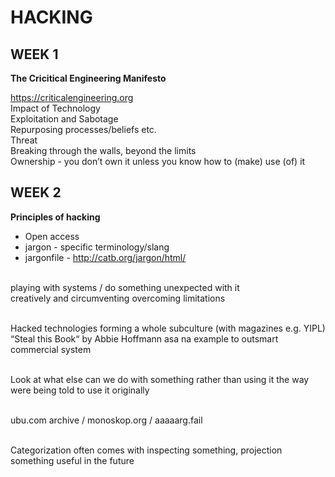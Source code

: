# **HACKING**

## WEEK 1

**The Cricitical Engineering Manifesto**

https://criticalengineering.org
<br>Impact of Technology
<br>Exploitation and Sabotage
<br>Repurposing processes/beliefs etc.
<br>Threat
<br>Breaking through the walls, beyond the limits
<br>Ownership - you don’t own it unless you know how to (make) use (of) it

## WEEK 2

**Principles of hacking**

- Open access
- jargon - specific terminology/slang
- jargonfile - http://catb.org/jargon/html/

<br>playing with systems / do something unexpected with it
<br>creatively and circumventing overcoming limitations

<br>Hacked technologies forming a whole subculture (with magazines e.g. YIPL)
<br>“Steal this Book“ by Abbie Hoffmann asa na example to outsmart commercial system

<br>Look at what else can we do with something rather than using it the way were being told to use it originally

<br>ubu.com archive / monoskop.org / aaaaarg.fail

<br>Categorization often comes with inspecting something, projection something useful in the future



